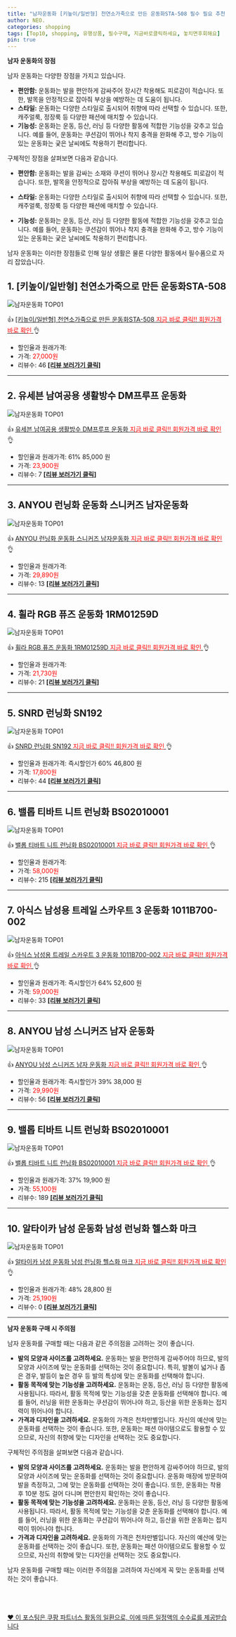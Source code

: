 ```yaml
---
title: "남자운동화 [키높이/일반형] 천연소가죽으로 만든 운동화STA-508 필수 필요 추천 제품 비교 최저 가격 비교 장점 구매 후기 구매평"
author: NEO.
categories: shopping
tags: [Top10, shopping, 유행상품, 필수구매, 지금바로클릭하세요, 놓치면후회해요]
pin: true
---
```

**남자 운동화의 장점**

남자 운동화는 다양한 장점을 가지고 있습니다.

* **편안함:** 운동화는 발을 편안하게 감싸주어 장시간 착용해도 피로감이 적습니다. 또한, 발목을 안정적으로 잡아줘 부상을 예방하는 데 도움이 됩니다.
* **스타일:** 운동화는 다양한 스타일로 출시되어 취향에 따라 선택할 수 있습니다. 또한, 캐주얼룩, 정장룩 등 다양한 패션에 매치할 수 있습니다.
* **기능성:** 운동화는 운동, 등산, 러닝 등 다양한 활동에 적합한 기능성을 갖추고 있습니다. 예를 들어, 운동화는 쿠션감이 뛰어나 착지 충격을 완화해 주고, 방수 기능이 있는 운동화는 궂은 날씨에도 착용하기 편리합니다.

구체적인 장점을 살펴보면 다음과 같습니다.

* **편안함:** 운동화는 발을 감싸는 소재와 쿠션이 뛰어나 장시간 착용해도 피로감이 적습니다. 또한, 발목을 안정적으로 잡아줘 부상을 예방하는 데 도움이 됩니다.

* **스타일:** 운동화는 다양한 스타일로 출시되어 취향에 따라 선택할 수 있습니다. 또한, 캐주얼룩, 정장룩 등 다양한 패션에 매치할 수 있습니다.

* **기능성:** 운동화는 운동, 등산, 러닝 등 다양한 활동에 적합한 기능성을 갖추고 있습니다. 예를 들어, 운동화는 쿠션감이 뛰어나 착지 충격을 완화해 주고, 방수 기능이 있는 운동화는 궂은 날씨에도 착용하기 편리합니다.

남자 운동화는 이러한 장점들로 인해 일상 생활은 물론 다양한 활동에서 필수품으로 자리 잡았습니다.

   

## 1. [키높이/일반형] 천연소가죽으로 만든 운동화STA-508

![남자운동화 TOP01](https://thumbnail9.coupangcdn.com/thumbnails/remote/490x490ex/image/vendor_inventory/ecf8/3fc8581f0a580d90174298aa44988e4a23dabcf74060174af13165040a4a.JPG)


👍 [[키높이/일반형] 천연소가죽으로 만든 운동화STA-508 <font color=red> 지금 바로 클릭!! 회원가격 바로 확인 </font> ](https://link.coupang.com/re/AFFSDP?lptag=AF3617701&subid=GithubCoopas&pageKey=6485232169&traceid=V0-153&itemId=14212883463&vendorItemId=78259541621) 👌 


- 할인율과 원래가격: 
- 가격: <span style='color:red'>27,000원</span>
- 리뷰수: 46  [**[리뷰 보러가기 클릭]**](https://link.coupang.com/re/AFFSDP?lptag=AF3617701&subid=GithubCoopas&pageKey=6485232169&traceid=V0-153&itemId=14212883463&vendorItemId=78259541621)

---


   

## 2. 유세븐 남여공용 생활방수 DM프루프 운동화

![남자운동화 TOP01](https://thumbnail9.coupangcdn.com/thumbnails/remote/490x490ex/image/retail/images/8322879731447071-8c4cdf1c-b2d9-4bda-8c10-5b4e718d5fc5.jpg)


👍 [유세븐 남여공용 생활방수 DM프루프 운동화 <font color=red> 지금 바로 클릭!! 회원가격 바로 확인 </font> ](https://link.coupang.com/re/AFFSDP?lptag=AF3617701&subid=GithubCoopas&pageKey=189188149&traceid=V0-153&itemId=540171032&vendorItemId=4412849189) 👌 


- 할인율과 원래가격: 61%  85,000   원
- 가격: <span style='color:red'>23,900원</span>
- 리뷰수: 7  [**[리뷰 보러가기 클릭]**](https://link.coupang.com/re/AFFSDP?lptag=AF3617701&subid=GithubCoopas&pageKey=189188149&traceid=V0-153&itemId=540171032&vendorItemId=4412849189)

---


   

## 3. ANYOU 런닝화 운동화 스니커즈 남자운동화

![남자운동화 TOP01](https://thumbnail8.coupangcdn.com/thumbnails/remote/490x490ex/image/vendor_inventory/60d8/8e58f40d6106a0c0a8e5330efbd8a8ccbceca58a9d494aef92b4915e8c45.jpeg)


👍 [ANYOU 런닝화 운동화 스니커즈 남자운동화 <font color=red> 지금 바로 클릭!! 회원가격 바로 확인 </font> ](https://link.coupang.com/re/AFFSDP?lptag=AF3617701&subid=GithubCoopas&pageKey=7329750906&traceid=V0-153&itemId=18815572809&vendorItemId=86263016445) 👌 


- 할인율과 원래가격: 
- 가격: <span style='color:red'>29,890원</span>
- 리뷰수: 13  [**[리뷰 보러가기 클릭]**](https://link.coupang.com/re/AFFSDP?lptag=AF3617701&subid=GithubCoopas&pageKey=7329750906&traceid=V0-153&itemId=18815572809&vendorItemId=86263016445)

---


   

## 4. 휠라 RGB 퓨즈 운동화 1RM01259D

![남자운동화 TOP01](https://thumbnail6.coupangcdn.com/thumbnails/remote/490x490ex/image/retail/images/2022/02/08/11/3/e511d404-e129-497c-8b17-a727ce1e117c.jpg)


👍 [휠라 RGB 퓨즈 운동화 1RM01259D <font color=red> 지금 바로 클릭!! 회원가격 바로 확인 </font> ](https://link.coupang.com/re/AFFSDP?lptag=AF3617701&subid=GithubCoopas&pageKey=6329093451&traceid=V0-153&itemId=13224466215&vendorItemId=80482646370) 👌 


- 할인율과 원래가격: 
- 가격: <span style='color:red'>21,730원</span>
- 리뷰수: 21  [**[리뷰 보러가기 클릭]**](https://link.coupang.com/re/AFFSDP?lptag=AF3617701&subid=GithubCoopas&pageKey=6329093451&traceid=V0-153&itemId=13224466215&vendorItemId=80482646370)

---


   

## 5. SNRD 런닝화 SN192

![남자운동화 TOP01](https://thumbnail8.coupangcdn.com/thumbnails/remote/490x490ex/image/retail/images/7891735884251432-084e39bf-cc3e-4033-a858-04866ad092f3.jpg)


👍 [SNRD 런닝화 SN192 <font color=red> 지금 바로 클릭!! 회원가격 바로 확인 </font> ](https://link.coupang.com/re/AFFSDP?lptag=AF3617701&subid=GithubCoopas&pageKey=140376536&traceid=V0-153&itemId=409052960&vendorItemId=4001885520) 👌 


- 할인율과 원래가격: 즉시할인가 60%  46,800   원
- 가격: <span style='color:red'>17,800원</span>
- 리뷰수: 44  [**[리뷰 보러가기 클릭]**](https://link.coupang.com/re/AFFSDP?lptag=AF3617701&subid=GithubCoopas&pageKey=140376536&traceid=V0-153&itemId=409052960&vendorItemId=4001885520)

---


   

## 6. 밸롭 티바트 니트 런닝화 BS02010001

![남자운동화 TOP01](https://thumbnail8.coupangcdn.com/thumbnails/remote/490x490ex/image/retail/images/8332067606012946-5e6e786f-ede5-4d92-bbec-d222759f0b3d.jpg)


👍 [밸롭 티바트 니트 런닝화 BS02010001 <font color=red> 지금 바로 클릭!! 회원가격 바로 확인 </font> ](https://link.coupang.com/re/AFFSDP?lptag=AF3617701&subid=GithubCoopas&pageKey=1987199303&traceid=V0-153&itemId=3381211083&vendorItemId=71367870452) 👌 


- 할인율과 원래가격: 
- 가격: <span style='color:red'>58,000원</span>
- 리뷰수: 215  [**[리뷰 보러가기 클릭]**](https://link.coupang.com/re/AFFSDP?lptag=AF3617701&subid=GithubCoopas&pageKey=1987199303&traceid=V0-153&itemId=3381211083&vendorItemId=71367870452)

---


   

## 7. 아식스 남성용 트레일 스카우트 3 운동화 1011B700-002

![남자운동화 TOP01](https://thumbnail7.coupangcdn.com/thumbnails/remote/490x490ex/image/retail/images/2023/09/11/11/3/add72af1-18a5-44b9-9782-0786d36e12d5.jpg)


👍 [아식스 남성용 트레일 스카우트 3 운동화 1011B700-002 <font color=red> 지금 바로 클릭!! 회원가격 바로 확인 </font> ](https://link.coupang.com/re/AFFSDP?lptag=AF3617701&subid=GithubCoopas&pageKey=7589482676&traceid=V0-153&itemId=20052390420&vendorItemId=87148586271) 👌 


- 할인율과 원래가격: 즉시할인가 64%  52,600   원
- 가격: <span style='color:red'>59,000원</span>
- 리뷰수: 33  [**[리뷰 보러가기 클릭]**](https://link.coupang.com/re/AFFSDP?lptag=AF3617701&subid=GithubCoopas&pageKey=7589482676&traceid=V0-153&itemId=20052390420&vendorItemId=87148586271)

---


   

## 8. ANYOU 남성 스니커즈 남자 운동화

![남자운동화 TOP01](https://thumbnail9.coupangcdn.com/thumbnails/remote/490x490ex/image/vendor_inventory/8c64/f40874d8ae269cd889b2ba0f284f70ab2cd123d5b76664d01a5f2376dc7e.jpg)


👍 [ANYOU 남성 스니커즈 남자 운동화 <font color=red> 지금 바로 클릭!! 회원가격 바로 확인 </font> ](https://link.coupang.com/re/AFFSDP?lptag=AF3617701&subid=GithubCoopas&pageKey=7539293967&traceid=V0-153&itemId=19814898958&vendorItemId=87417272306) 👌 


- 할인율과 원래가격: 즉시할인가 39%  38,000   원
- 가격: <span style='color:red'>29,990원</span>
- 리뷰수: 56  [**[리뷰 보러가기 클릭]**](https://link.coupang.com/re/AFFSDP?lptag=AF3617701&subid=GithubCoopas&pageKey=7539293967&traceid=V0-153&itemId=19814898958&vendorItemId=87417272306)

---


   

## 9. 밸롭 티바트 니트 런닝화 BS02010001

![남자운동화 TOP01](https://thumbnail6.coupangcdn.com/thumbnails/remote/490x490ex/image/retail/images/855346510832797-250a929a-c997-4dab-859c-ea7a43a860bb.jpg)


👍 [밸롭 티바트 니트 런닝화 BS02010001 <font color=red> 지금 바로 클릭!! 회원가격 바로 확인 </font> ](https://link.coupang.com/re/AFFSDP?lptag=AF3617701&subid=GithubCoopas&pageKey=1987199303&traceid=V0-153&itemId=3381211104&vendorItemId=71367870834) 👌 


- 할인율과 원래가격: 37%  19,900   원
- 가격: <span style='color:red'>55,100원</span>
- 리뷰수: 189  [**[리뷰 보러가기 클릭]**](https://link.coupang.com/re/AFFSDP?lptag=AF3617701&subid=GithubCoopas&pageKey=1987199303&traceid=V0-153&itemId=3381211104&vendorItemId=71367870834)

---


   

## 10. 알타이카 남성 운동화 남성 런닝화 헬스화 마크

![남자운동화 TOP01](https://thumbnail9.coupangcdn.com/thumbnails/remote/490x490ex/image/vendor_inventory/c467/a70bf237476350347af71c2a6ee70361bf269987d8502623cfd00c79c771.jpg)


👍 [알타이카 남성 운동화 남성 런닝화 헬스화 마크 <font color=red> 지금 바로 클릭!! 회원가격 바로 확인 </font> ](https://link.coupang.com/re/AFFSDP?lptag=AF3617701&subid=GithubCoopas&pageKey=5636639088&traceid=V0-153&itemId=9183790338&vendorItemId=79996960022) 👌 


- 할인율과 원래가격: 48%  28,800   원
- 가격: <span style='color:red'>25,190원</span>
- 리뷰수: 0  [**[리뷰 보러가기 클릭]**](https://link.coupang.com/re/AFFSDP?lptag=AF3617701&subid=GithubCoopas&pageKey=5636639088&traceid=V0-153&itemId=9183790338&vendorItemId=79996960022)

---
**남자 운동화 구매 시 주의점**

남자 운동화를 구매할 때는 다음과 같은 주의점을 고려하는 것이 좋습니다.

* **발의 모양과 사이즈를 고려하세요.** 운동화는 발을 편안하게 감싸주어야 하므로, 발의 모양과 사이즈에 맞는 운동화를 선택하는 것이 중요합니다. 특히, 발볼이 넓거나 좁은 경우, 발등이 높은 경우 등 발의 특성에 맞는 운동화를 선택해야 합니다.
* **활동 목적에 맞는 기능성을 고려하세요.** 운동화는 운동, 등산, 러닝 등 다양한 활동에 사용됩니다. 따라서, 활동 목적에 맞는 기능성을 갖춘 운동화를 선택해야 합니다. 예를 들어, 러닝을 위한 운동화는 쿠션감이 뛰어나야 하고, 등산을 위한 운동화는 접지력이 뛰어나야 합니다.
* **가격과 디자인을 고려하세요.** 운동화의 가격은 천차만별입니다. 자신의 예산에 맞는 운동화를 선택하는 것이 좋습니다. 또한, 운동화는 패션 아이템으로도 활용할 수 있으므로, 자신의 취향에 맞는 디자인을 선택하는 것도 중요합니다.

구체적인 주의점을 살펴보면 다음과 같습니다.

* **발의 모양과 사이즈를 고려하세요.** 운동화는 발을 편안하게 감싸주어야 하므로, 발의 모양과 사이즈에 맞는 운동화를 선택하는 것이 중요합니다. 운동화 매장에 방문하여 발을 측정하고, 그에 맞는 운동화를 선택하는 것이 좋습니다. 또한, 운동화는 착용 후 10분 정도 걸어 다니며 편안한지 확인하는 것이 좋습니다.
* **활동 목적에 맞는 기능성을 고려하세요.** 운동화는 운동, 등산, 러닝 등 다양한 활동에 사용됩니다. 따라서, 활동 목적에 맞는 기능성을 갖춘 운동화를 선택해야 합니다. 예를 들어, 러닝을 위한 운동화는 쿠션감이 뛰어나야 하고, 등산을 위한 운동화는 접지력이 뛰어나야 합니다.
* **가격과 디자인을 고려하세요.** 운동화의 가격은 천차만별입니다. 자신의 예산에 맞는 운동화를 선택하는 것이 좋습니다. 또한, 운동화는 패션 아이템으로도 활용할 수 있으므로, 자신의 취향에 맞는 디자인을 선택하는 것도 중요합니다.

남자 운동화를 구매할 때는 이러한 주의점을 고려하여 자신에게 꼭 맞는 운동화를 선택하는 것이 좋습니다.<br><br><br><br><br> [ ❤  이 포스팅은 쿠팡 파트너스 활동의 일환으로, 이에 따른 일정액의 수수료를 제공받습니다](https://link.coupang.com/a/bcEFyh)